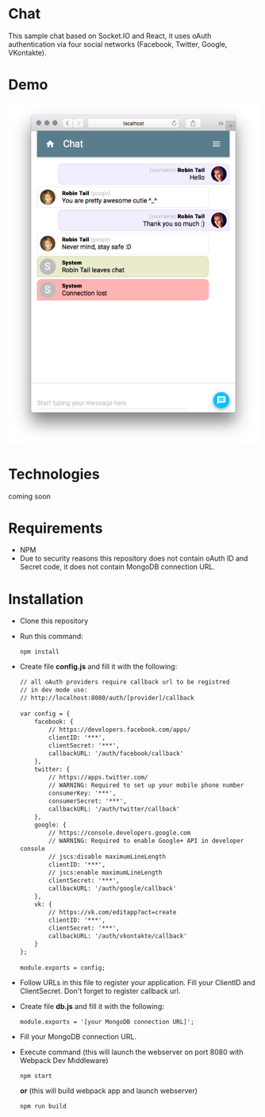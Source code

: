 # Chat

This sample chat based on Socket.IO and React, it uses oAuth authentication via four social networks (Facebook, Twitter, Google, VKontakte).

# Demo

![Chat log](https://raw.githubusercontent.com/RobinTail/chat/master/images/demo/chatlog.png)

# Technologies

coming soon

# Requirements

* NPM
* Due to security reasons this repository does not contain oAuth ID and Secret code, it does not contain MongoDB connection URL.

# Installation

* Clone this repository
* Run this command:

   ```
   npm install
   ```
   
* Create file **config.js** and fill it with the following:

  ```
  // all oAuth providers require callback url to be registred
  // in dev mode use:
  // http://localhost:8080/auth/[provider]/callback
  
  var config = {
      facebook: {
          // https://developers.facebook.com/apps/
          clientID: '***',
          clientSecret: '***',
          callbackURL: '/auth/facebook/callback'
      },
      twitter: {
          // https://apps.twitter.com/
          // WARNING: Required to set up your mobile phone number
          consumerKey: '***',
          consumerSecret: '***',
          callbackURL: '/auth/twitter/callback'
      },
      google: {
          // https://console.developers.google.com
          // WARNING: Required to enable Google+ API in developer console
          // jscs:disable maximumLineLength
          clientID: '***',
          // jscs:enable maximumLineLength
          clientSecret: '***',
          callbackURL: '/auth/google/callback'
      },
      vk: {
          // https://vk.com/editapp?act=create
          clientID: '***',
          clientSecret: '***',
          callbackURL: '/auth/vkontakte/callback'
      }
  };
  
  module.exports = config;
  
  ```

* Follow URLs in this file to register your application. Fill your ClientID and ClientSecret. Don't forget to register callback url.
* Create file **db.js** and fill it with the following:

  ```
  module.exports = '[your MongoDB connection URL]';
  
  ```
  
* Fill your MongoDB connection URL.
* Execute command (this will launch the webserver on port 8080 with Webpack Dev Middleware)

  ```
  npm start
  ```
  
  **or** (this will build webpack app and launch webserver)

  ```
  npm run build
  ```
